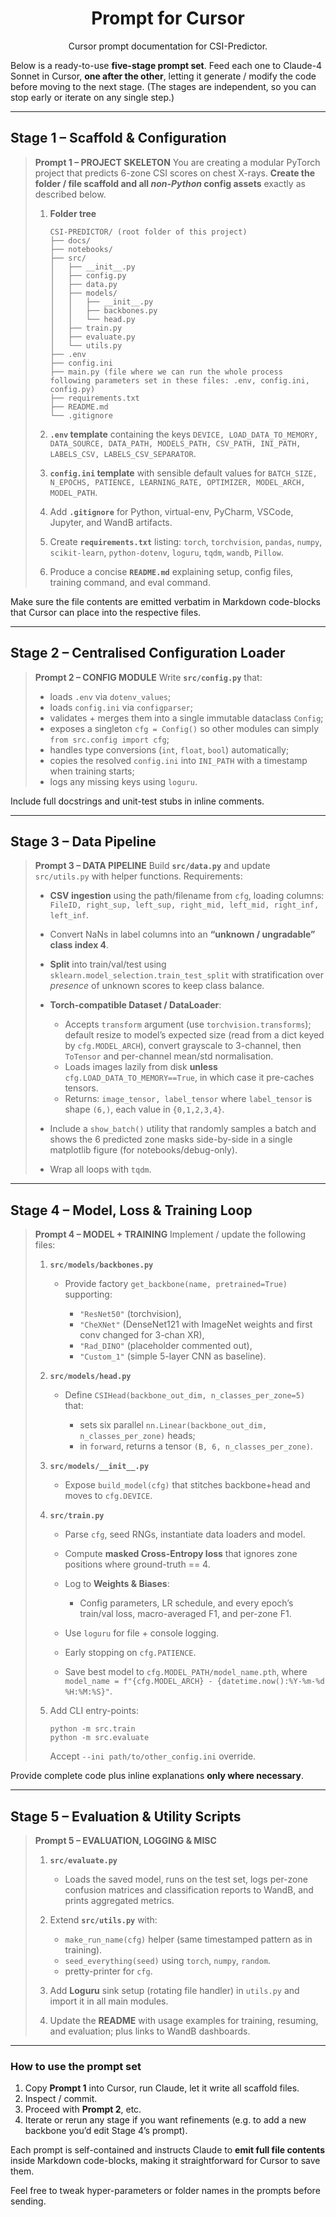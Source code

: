<div align="center">

# Prompt for Cursor

Cursor prompt documentation for CSI-Predictor.

</div>

Below is a ready-to-use **five-stage prompt set**.
Feed each one to Claude-4 Sonnet in Cursor, **one after the other**, letting it generate / modify the code before moving to the next stage.
(The stages are independent, so you can stop early or iterate on any single step.)

---

## Stage 1 – Scaffold & Configuration

> **Prompt 1 – PROJECT SKELETON**
> You are creating a modular PyTorch project that predicts 6-zone CSI scores on chest X-rays.
> **Create the folder / file scaffold and all *non-Python* config assets** exactly as described below.
>
> 1. **Folder tree**
>
>    ```
>    CSI-PREDICTOR/ (root folder of this project)
>    ├── docs/
>    ├── notebooks/
>    ├── src/
>    │   ├── __init__.py
>    │   ├── config.py
>    │   ├── data.py
>    │   ├── models/
>    │   │   ├── __init__.py
>    │   │   ├── backbones.py
>    │   │   └── head.py
>    │   ├── train.py
>    │   ├── evaluate.py
>    │   └── utils.py
>    ├── .env
>    ├── config.ini
>    ├── main.py (file where we can run the whole process following parameters set in these files: .env, config.ini, config.py)
>    ├── requirements.txt
>    ├── README.md
>    └── .gitignore
>    ```
> 2. **`.env` template** containing the keys
>    `DEVICE, LOAD_DATA_TO_MEMORY, DATA_SOURCE, DATA_PATH, MODELS_PATH, CSV_PATH, INI_PATH, LABELS_CSV, LABELS_CSV_SEPARATOR`.
> 3. **`config.ini` template** with sensible default values for
>    `BATCH_SIZE, N_EPOCHS, PATIENCE, LEARNING_RATE, OPTIMIZER, MODEL_ARCH, MODEL_PATH`.
> 4. Add **`.gitignore`** for Python, virtual-env, PyCharm, VSCode, Jupyter, and WandB artifacts.
> 5. Create **`requirements.txt`** listing: `torch`, `torchvision`, `pandas`, `numpy`, `scikit-learn`, `python-dotenv`, `loguru`, `tqdm`, `wandb`, `Pillow`.
> 6. Produce a concise **`README.md`** explaining setup, config files, training command, and eval command.

Make sure the file contents are emitted verbatim in Markdown code-blocks that Cursor can place into the respective files.

---

## Stage 2 – Centralised Configuration Loader

> **Prompt 2 – CONFIG MODULE**
> Write **`src/config.py`** that:
>
> * loads `.env` via `dotenv_values`;
> * loads `config.ini` via `configparser`;
> * validates + merges them into a single immutable dataclass `Config`;
> * exposes a singleton `cfg = Config()` so other modules can simply `from src.config import cfg`;
> * handles type conversions (`int`, `float`, `bool`) automatically;
> * copies the resolved `config.ini` into `INI_PATH` with a timestamp when training starts;
> * logs any missing keys using `loguru`.

Include full docstrings and unit-test stubs in inline comments.

---

## Stage 3 – Data Pipeline

> **Prompt 3 – DATA PIPELINE**
> Build **`src/data.py`** and update `src/utils.py` with helper functions.
> Requirements:
>
> * **CSV ingestion** using the path/filename from `cfg`, loading columns:
>   `FileID, right_sup, left_sup, right_mid, left_mid, right_inf, left_inf`.
> * Convert NaNs in label columns into an **“unknown / ungradable” class index 4**.
> * **Split** into train/val/test using `sklearn.model_selection.train_test_split` with stratification over *presence* of unknown scores to keep class balance.
> * **Torch-compatible Dataset / DataLoader**:
>
>   * Accepts `transform` argument (use `torchvision.transforms`); default resize to model’s expected size (read from a dict keyed by `cfg.MODEL_ARCH`), convert grayscale to 3-channel, then `ToTensor` and per-channel mean/std normalisation.
>   * Loads images lazily from disk **unless** `cfg.LOAD_DATA_TO_MEMORY==True`, in which case it pre-caches tensors.
>   * Returns: `image_tensor, label_tensor` where `label_tensor` is shape `(6,)`, each value in `{0,1,2,3,4}`.
> * Include a `show_batch()` utility that randomly samples a batch and shows the 6 predicted zone masks side-by-side in a single matplotlib figure (for notebooks/debug-only).
> * Wrap all loops with `tqdm`.

---

## Stage 4 – Model, Loss & Training Loop

> **Prompt 4 – MODEL + TRAINING**
> Implement / update the following files:
>
> 1. **`src/models/backbones.py`**
>
>    * Provide factory `get_backbone(name, pretrained=True)` supporting:
>
>      * `"ResNet50"` (torchvision),
>      * `"CheXNet"` (DenseNet121 with ImageNet weights and first conv changed for 3-chan XR),
>      * `"Rad_DINO"` (placeholder commented out),
>      * `"Custom_1"` (simple 5-layer CNN as baseline).
> 2. **`src/models/head.py`**
>
>    * Define `CSIHead(backbone_out_dim, n_classes_per_zone=5)` that:
>
>      * sets six parallel `nn.Linear(backbone_out_dim, n_classes_per_zone)` heads;
>      * in `forward`, returns a tensor `(B, 6, n_classes_per_zone)`.
> 3. **`src/models/__init__.py`**
>
>    * Expose `build_model(cfg)` that stitches backbone+head and moves to `cfg.DEVICE`.
> 4. **`src/train.py`**
>
>    * Parse `cfg`, seed RNGs, instantiate data loaders and model.
>    * Compute **masked Cross-Entropy loss** that ignores zone positions where ground-truth == 4.
>    * Log to **Weights & Biases**:
>
>      * Config parameters, LR schedule, and every epoch’s train/val loss, macro-averaged F1, and per-zone F1.
>    * Use `loguru` for file + console logging.
>    * Early stopping on `cfg.PATIENCE`.
>    * Save best model to `cfg.MODEL_PATH/model_name.pth`, where
>      `model_name = f"{cfg.MODEL_ARCH} - {datetime.now():%Y-%m-%d %H:%M:%S}"`.
> 5. Add CLI entry-points:
>
>    ```
>    python -m src.train
>    python -m src.evaluate
>    ```
>
>    Accept `--ini path/to/other_config.ini` override.

Provide complete code plus inline explanations **only where necessary**.

---

## Stage 5 – Evaluation & Utility Scripts

> **Prompt 5 – EVALUATION, LOGGING & MISC**
>
> 1. **`src/evaluate.py`**
>
>    * Loads the saved model, runs on the test set, logs per-zone confusion matrices and classification reports to WandB, and prints aggregated metrics.
> 2. Extend **`src/utils.py`** with:
>
>    * `make_run_name(cfg)` helper (same timestamped pattern as in training).
>    * `seed_everything(seed)` using `torch`, `numpy`, `random`.
>    * pretty-printer for `cfg`.
> 3. Add **Loguru** sink setup (rotating file handler) in `utils.py` and import it in all main modules.
> 4. Update the **README** with usage examples for training, resuming, and evaluation; plus links to WandB dashboards.

---

### How to use the prompt set

1. Copy **Prompt 1** into Cursor, run Claude, let it write all scaffold files.
2. Inspect / commit.
3. Proceed with **Prompt 2**, etc.
4. Iterate or rerun any stage if you want refinements (e.g. to add a new backbone you’d edit Stage 4’s prompt).

Each prompt is self-contained and instructs Claude to **emit full file contents** inside Markdown code-blocks, making it straightforward for Cursor to save them.

Feel free to tweak hyper-parameters or folder names in the prompts before sending.